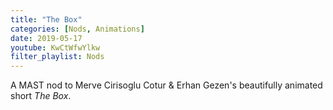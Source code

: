 ```yaml
---
title: "The Box"
categories: [Nods, Animations]
date: 2019-05-17
youtube: KwCtWfwYlkw
filter_playlist: Nods
---
```


A MAST nod to Merve Cirisoglu Cotur & Erhan Gezen's beautifully animated short _The Box_.

